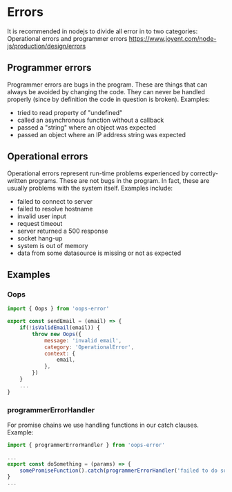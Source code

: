 # Errors

It is recommended in nodejs to divide all error in to two categories: Operational errors and programmer errors
https://www.joyent.com/node-js/production/design/errors

## Programmer errors

Programmer errors are bugs in the program. These are things that can always be avoided by changing the code. They can never be handled properly (since by definition the code in question is broken). Examples:

*   tried to read property of "undefined"
*   called an asynchronous function without a callback
*   passed a "string" where an object was expected
*   passed an object where an IP address string was expected

## Operational errors

Operational errors represent run-time problems experienced by correctly-written programs. These are not bugs in the program. In fact, these are usually problems with the system itself. Examples include:

*   failed to connect to server
*   failed to resolve hostname
*   invalid user input
*   request timeout
*   server returned a 500 response
*   socket hang-up
*   system is out of memory
*   data from some datasource is missing or not as expected

## Examples

### Oops

```javascript
import { Oops } from 'oops-error'

export const sendEmail = (email) => {
    if(!isValidEmail(email)) {
        throw new Oops({
            message: 'invalid email',
            category: 'OperationalError',
            context: {
                email,
            },
        })
    }
    ...
}
```

### programmerErrorHandler

For promise chains we use handling functions in our catch clauses. Example:

```javascript
import { programmerErrorHandler } from 'oops-error'

...
export const doSomething = (params) => {
    somePromiseFunction().catch(programmerErrorHandler('failed to do something', {params}))
}
...
```
